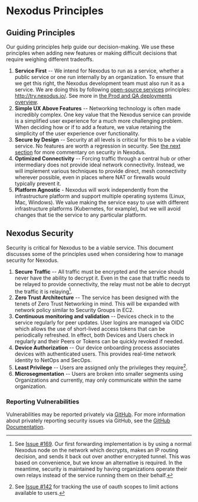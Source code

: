 # Nexodus Principles

## Guiding Principles

Our guiding principles help guide our decision-making. We use these principles when adding new features or making difficult decisions that require weighing different tradeoffs.

1. **Service First** -- We intend for Nexodus to run as a service, whether a public service or one run internally by an organization. To ensure that we get this right, the Nexodus development team must also run it as a service. We are doing this by following [open-source services](https://www.operate-first.cloud/community/open-source-services.html) principles: <http://try.nexodus.io/>. See more in [the Prod and QA deployments overview](../deployment/deployment.md).
2. **Simple UX Above Features** -- Networking technology is often made incredibly complex. One key value that the Nexodus service can provide is a simplified user experience for a much more challenging problem. When deciding how or if to add a feature, we value retaining the simplicity of the user experience over functionality.
3. **Secure by Design** -- Security at all levels is critical for this to be a viable service. No features are worth a regression in security. See [the next section](#nexodus-security) for more commentary on security in Nexodus.
4. **Optimized Connectivity** -- Forcing traffic through a central hub or other intermediary does not provide ideal network connectivity. Instead, we will implement various techniques to provide direct, mesh connectivity wherever possible, even in places where NAT or firewalls would typically prevent it.
5. **Platform Agnostic** - Nexodus will work independently from the infrastructure platform and support multiple operating systems (Linux, Mac, Windows). We value making the service easy to use with different infrastructure platforms (Kubernetes, for example), but we will avoid changes that tie the service to any particular platform.

## Nexodus Security

Security is critical for Nexodus to be a viable service. This document discusses some of the principles used when considering how to manage security for Nexodus.

1. **Secure Traffic** -- All traffic must be encrypted and the service should never have the ability to decrypt it. Even in the case that traffic needs to be relayed to provide connectivity, the relay must not be able to decrypt the traffic it is relaying[^1].
2. **Zero Trust Architecture** -- The service has been designed with the tenets of Zero Trust Networking in mind. This will be expanded with network policy similar to Security Groups in EC2.
3. **Continuous monitoring and validation** -- Devices check in to the service regularly for peer updates. User logins are managed via OIDC which allows the use of short-lived access tokens that can be periodically refreshed. In effect, both Devices and Users check in regularly and their Peers or Tokens can be quickly revoked if needed.
4. **Device Authorization** -- Our device onboarding process associates devices with authenticated users. This provides real-time network identity to NetOps and SecOps.
5. **Least Privilege** -- Users are assigned only the privileges they require[^2].
6. **Microsegmentation** -- Users are broken into smaller segments using Organizations and currently, may only communicate within the same organization.

[^1]: See [Issue #169](https://github.com/nexodus-io/nexodus/issues/169). Our first forwarding implementation is by using a normal Nexodus node on the network which decrypts, makes an IP routing decision, and sends it back out over another encrypted tunnel. This was based on convenience, but we know an alternative is required. In the meantime, security is maintained by having organizations operate their own relays instead of the service running them on their behalf.  
[^2]: See [Issue #142](https://github.com/nexodus-io/nexodus/issues/142) for tracking the use of oauth scopes to limit actions available to users.

### Reporting Vulnerabilities

Vulnerabilities may be reported privately via [GitHub](https://github.com/nexodus-io/nexodus/security/advisories). For more information about privately reporting security issues via GitHub, see the [GitHub Documentation](https://docs.github.com/en/code-security/security-advisories/guidance-on-reporting-and-writing/privately-reporting-a-security-vulnerability).

